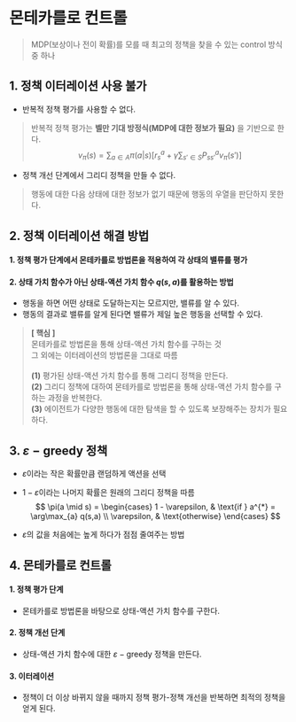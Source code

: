 # 몬테카를로 컨트롤
> MDP(보상이나 전이 확률)를 모를 때 최고의 정책을 찾을 수 있는 control 방식 중 하나

## 1. 정책 이터레이션 사용 불가
- 반복적 정책 평가를 사용할 수 없다.
> 반복적 정책 평가는 **벨만 기대 방정식(MDP에 대한 정보가 필요)** 을 기반으로 한다.
$$v_\pi(s)=\sum_{a \in A}\pi(a | s) [r_s^a+\gamma \sum_{s' \in S}P_{ss'}^a v_\pi(s')]$$
- 정책 개선 단계에서 그리디 정책을 만들 수 없다.
> 행동에 대한 다음 상태에 대한 정보가 없기 때문에 행동의 우열을 판단하지 못한다.

## 2. 정책 이터레이션 해결 방법
#### 1. 정책 평가 단계에서 몬테카를로 방법론을 적용하여 각 상태의 밸류를 평가
#### 2. 상태 가치 함수가 아닌 상태-액션 가치 함수 $q(s,a)$를 활용하는 방법
- 행동을 하면 어떤 상태로 도달하는지는 모르지만, 밸류를 알 수 있다.
- 행동의 결과로 밸류를 알게 된다면 밸류가 제일 높은 행동을 선택할 수 있다.

> **[ 핵심 ]**\
몬테카를로 방법론을 통해 상태-액션 가치 함수를 구하는 것   
그 외에는 이터레이션의 방법론을 그대로 따름   
\
**(1)** 평가된 상태-액션 가치 함수를 통해 그리디 정책을 만든다.   
**(2)** 그리디 정책에 대하여 몬테카를로 방법론을 통해 상태-액션 가치 함수를 구하는 과정을 반복한다.   
**(3)** 에이전트가 다양한 행동에 대한 탐색을 할 수 있도록 보장해주는 장치가 필요하다.

## 3. $\varepsilon-\text{greedy}$ 정책
- $\varepsilon$이라는 작은 확률만큼 랜덤하게 액션을 선택
- $1-\varepsilon$이라는 나머지 확률은 원래의 그리디 정책을 따름   
$$
\pi(a \mid s) =
\begin{cases}
1 - \varepsilon, & \text{if } a^{*} = \arg\max_{a} q(s,a) \\
\varepsilon,     & \text{otherwise}
\end{cases}
$$

- $\varepsilon$의 값을 처음에는 높게 하다가 점점 줄여주는 방법

## 4. 몬테카를로 컨트롤
#### 1. 정책 평가 단계
- 몬테카를로 방법론을 바탕으로 상태-액션 가치 함수를 구한다.
#### 2. 정책 개선 단계
- 상태-액션 가치 함수에 대한 $\varepsilon-\text{greedy}$ 정책을 만든다.
#### 3. 이터레이션
- 정책이 더 이상 바뀌지 않을 때까지 정책 평가-정책 개선을 반복하면 최적의 정책을 얻게 된다.